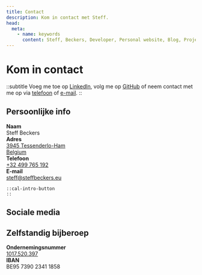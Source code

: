 ```yaml
---
title: Contact
description: Kom in contact met Steff.
head:
  meta:
    - name: keywords
      content: Steff, Beckers, Developer, Personal website, Blog, Projects, Resume, CV, Contact
---
```


# Kom in contact

::subtitle
Voeg me toe op [LinkedIn](https://linkedin.com/in/steffbeckers), volg me op [GitHub](https://github.com/steffbeckers) of neem contact met me op via [telefoon](tel:+32499765192) of [e-mail](mailto:steff@steffbeckers.eu).
::

<div class="flex flex-col sm:flex-row gap-8">
  <div class="flex-1 flex flex-col gap-6">
    <div class="flex-1 flex flex-col gap-2">
      <h2 class="mt-0">Persoonlijke info</h2>
      <div class="flex flex-col not-prose gap-2 max-w-sm">
        <div class="flex gap-4">
          <div class="w-1/4">
            <strong>Naam</strong>
          </div>
          <div class="w-3/4">Steff Beckers</div>
        </div>
        <div class="flex gap-4">
          <div class="w-1/4">
            <strong>Adres</strong>
          </div>
          <div class="w-3/4">
            <a class="hover:text-primary-400" href="https://goo.gl/maps/KyGduB3qTaBZVPR46" rel="nofollow">
              3945 Tessenderlo-Ham<br />
              Belgium
            </a>
          </div>
        </div>
        <div class="flex gap-4">
          <div class="w-1/4">
            <strong>Telefoon</strong>
          </div>
          <div class="w-3/4">
            <a class="hover:text-primary-400" href="tel:+32499765192" rel="noopener noreferrer">+32 499 765 192</a>
          </div>
        </div>
        <div class="flex gap-4">
          <div class="w-1/4">
            <strong>E-mail</strong>
          </div>
          <div class="w-3/4">
            <a class="hover:text-primary-400" href="mailto:steff@steffbeckers.eu" rel="noopener noreferrer">steff@steffbeckers.eu</a>
          </div>
        </div>
      </div>
    </div>

    ::cal-intro-button
    ::

  </div>
  <div class="flex-1 flex flex-col gap-8">
    <div class="flex-1 flex flex-col gap-2">
      <h2 class="mt-0">Sociale media</h2>
      <div class="flex flex-wrap gap-4">
        <a
          href="https://linkedin.com/in/steffbeckers"
          title="LinkedIn"
          class="dark:text-gray-100">
          <Icon name="fa-brands:linkedin" class="w-8 h-8 hover:text-primary-400"/>
        </a>
        <a
          href="https://github.com/steffbeckers"
          title="GitHub"
          class="dark:text-gray-100">
          <Icon name="fa-brands:github" class="w-8 h-8 hover:text-primary-400"/>
        </a>
        <a
          href="https://facebook.com/steffbeckers"
          title="Facebook"
          class="dark:text-gray-100">
          <Icon name="fa-brands:facebook" class="w-8 h-8 hover:text-primary-400"/>
        </a>
        <a
          href="https://wa.me/32499765192"
          title="WhatsApp"
          class="dark:text-gray-100">
          <Icon name="fa-brands:whatsapp" class="w-8 h-8 hover:text-primary-400"/>
        </a>
      </div>
    </div>
    <div class="flex-1 flex flex-col gap-2">
      <h2 class="mt-0">Zelfstandig bijberoep</h2>
      <div class="flex flex-col not-prose gap-2 max-w-sm">
        <div class="flex gap-4">
          <div class="w-1/2">
            <strong>Ondernemingsnummer</strong>
          </div>
          <div class="w-1/2">
            <a class="hover:text-primary-400" href="https://kbopub.economie.fgov.be/kbopub/zoeknummerform.html?lang=en&nummer=1017520397">1017.520.397</a>
          </div>
        </div>
        <div class="flex gap-4">
          <div class="w-1/2">
            <strong>IBAN</strong>
          </div>
          <div class="w-1/2">BE95 7390 2341 1858</div>
        </div>
      </div>
    </div>
  </div>
</div>
